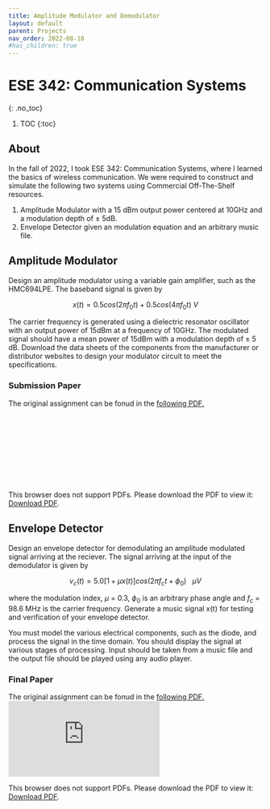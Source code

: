 ```yaml
---
title: Amplitude Modulator and Demodulator
layout: default
parent: Projects
nav_order: 2022-08-18
#has_children: true
---
```


# ESE 342: Communication Systems
{: .no_toc}

1. TOC
{:toc}


## About
In the fall of 2022, I took ESE 342: Communication Systems, where I learned the basics of wireless communication. We were required to construct and simulate the following two systems using Commercial Off-The-Shelf resources.
1. Amplitude Modulator with a 15 dBm output power centered at 10GHz and a modulation depth of ± 5dB.
2. Envelope Detector given an modulation equation and an arbitrary music file.

## Amplitude Modulator

Design an amplitude modulator using a variable gain amplifier, such as the HMC694LPE. The baseband signal is given by

$$
    x(t) = 0.5cos(2 \pi f_0 t) + 0.5cos(4 \pi f_0t)\ V
$$


The carrier frequency is generated using a dielectric resonator oscillator with an output power of 15dBm at a frequency of 10GHz. The modulated signal should have a mean power of 15dBm with a modulation depth of ± 5 dB. Download the data sheets of the components from the manufacturer or distributor websites to design your modulator circuit to meet the specifications.

### Submission Paper

The original assignment can be fonud in the [following PDF.](https://kyleh2420.github.io/assets/pdf/ESE342_Amplitude_Modulator.pdf)
<object data="https://kyleh2420.github.io/assets/pdf/ESE342_Amplitude_Modulator.pdf" type="application/pdf" width="700px" height="700px">
    <embed src="https://kyleh2420.github.io/assets/pdf/ESE342_Amplitude_Modulator.pdf">
        <p>This browser does not support PDFs. Please download the PDF to view it: <a href="https://kyleh2420.github.io/assets/pdf/ESE342_Amplitude_Modulator.pdf">Download PDF</a>.</p>
    </embed>
</object>


## Envelope Detector
Design an envelope detector for demodulating an amplitude modulated signal arriving at the reciever. The signal arriving at the input of the demodulator is given by 

$$
    v_c(t) = 5.0[1+\mu x(t)]cos(2\pi f_ct+\phi_0) \ \ \ \mu V
$$

where the modulation index, $\mu$ = 0.3, $\phi_0$ is an arbitrary phase angle and $f_c$ = 98.6 MHz is the carrier frequency. Generate a music signal x(t) for testing and verification of your envelope detector.

You must model the various electrical components, such as the diode, and process the signal in the time domain. You should display the signal at various stages of processing. Input should be taken from a music file and the output file should be played using any audio player.

### Final Paper

The original assignment can be fonud in the [following PDF.](https://kyleh2420.github.io/assets/pdf/ESE342_Envelope_Detector.pdf)
<object data="https://kyleh2420.github.io/assets/pdf/ESE342_Envelope_Detector.pdf" type="application/pdf" width="700px" height="700px">
    <embed src="https://kyleh2420.github.io/assets/pdf/ESE342_Envelope_Detector.pdf">
        <p>This browser does not support PDFs. Please download the PDF to view it: <a href="https://kyleh2420.github.io/assets/pdf/ESE342_Envelope_Detector.pdf">Download PDF</a>.</p>
    </embed>
</object>